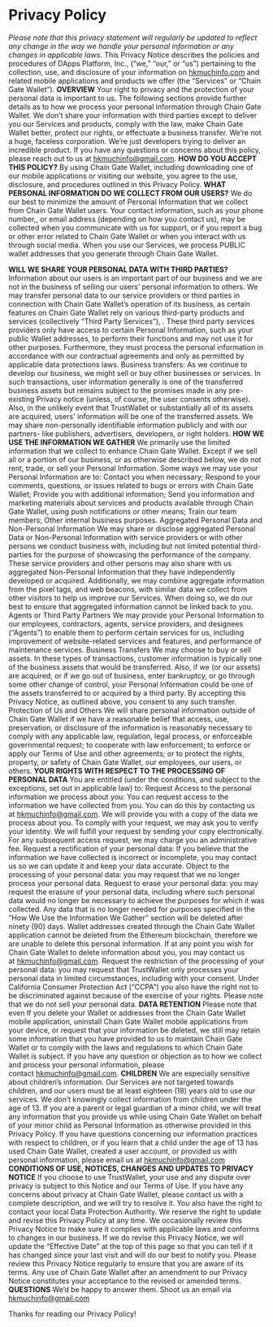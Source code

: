 # Privacy Policy



*Please note that this privacy statement will regularly be updated to reflect any change in the way we handle your personal information or any changes in applicable laws.*
This Privacy Notice describes the policies and procedures of DApps Platform, Inc., (“we,” “our,” or “us”) pertaining to the collection, use, and disclosure of your information on [hkmuchinfo.com](https://trustwallet.com/hkmuchinfo.com) and related mobile applications and products we offer (the “Services” or “Chain Gate Wallet”).
**OVERVIEW**
Your right to privacy and the protection of your personal data is important to us. The following sections provide further details as to how we process your personal information through Chain Gate Wallet. We don’t share your information with third parties except to deliver you our Services and products, comply with the law, make Chain Gate Wallet better, protect our rights, or effectuate a business transfer. We’re not a huge, faceless corporation. We’re just developers trying to deliver an incredible product. If you have any questions or concerns about this policy, please reach out to us at hkmuchinfo@gmail.com.
**HOW DO YOU ACCEPT THIS POLICY?**
By using Chain Gate Wallet, including downloading one of our mobile applications or visiting our website, you agree to the use, disclosure, and procedures outlined in this Privacy Policy.
**WHAT PERSONAL INFORMATION DO WE COLLECT FROM OUR USERS?**
We do our best to minimize the amount of Personal Information that we collect from Chain Gate Wallet users. Your contact information, such as your phone number,, or email address (depending on how you contact us), may be collected when you communicate with us for support, or if you report a bug or other error related to Chain Gate Wallet or when you interact with us through social media. When you use our Services, we process PUBLIC wallet addresses that you generate through Chain Gate Wallet.

**WILL WE SHARE YOUR PERSONAL DATA WITH THIRD PARTIES?**
Information about our users is an important part of our business and we are not in the business of selling our users’ personal information to others. We may transfer personal data to our service providers or third parties in connection with Chain Gate Wallet’s operation of its business, as certain features on Chain Gate Wallet rely on various third-party products and services (collectively “Third Party Services”), . These third party services providers only have access to certain Personal Information, such as your public Wallet addresses, to perform their functions and may not use it for other purposes. Furthermore, they must process the personal information in accordance with our contractual agreements and only as permitted by applicable data protections laws. Business transfers: As we continue to develop our business, we might sell or buy other businesses or services. In such transactions, user information generally is one of the transferred business assets but remains subject to the promises made in any pre-existing Privacy notice (unless, of course, the user consents otherwise). Also, in the unlikely event that TrustWallet or substantially all of its assets are acquired, users' information will be one of the transferred assets. We may share non-personally identifiable information publicly and with our partners- like publishers, advertisers, developers, or right holders.
**HOW WE USE THE INFORMATION WE GATHER**
We primarily use the limited information that we collect to enhance Chain Gate Wallet. Except if we sell all or a portion of our business, or as otherwise described below, we do not rent, trade, or sell your Personal Information. Some ways we may use your Personal Information are to: Contact you when necessary; Respond to your comments, questions, or issues related to bugs or errors with Chain Gate Wallet; Provide you with additional information; Send you information and marketing materials about services and products available through Chain Gate Wallet, using push notifications or other means; Train our team members; Other internal business purposes. Aggregated Personal Data and Non-Personal Information We may share or disclose aggregated Personal Data or Non-Personal Information with service providers or with other persons we conduct business with, including but not limited potential third-parties for the purpose of showcasing the performance of the company. These service providers and other persons may also share with us aggregated Non-Personal Information that they have independently developed or acquired. Additionally, we may combine aggregate information from the pixel tags, and web beacons, with similar data we collect from other visitors to help us improve our Services. When doing so, we do our best to ensure that aggregated information cannot be linked back to you. Agents or Third Party Partners We may provide your Personal Information to our employees, contractors, agents, service providers, and designees (“Agents”) to enable them to perform certain services for us, including improvement of website-related services and features, and performance of maintenance services. Business Transfers We may choose to buy or sell assets. In these types of transactions, customer information is typically one of the business assets that would be transferred. Also, if we (or our assets) are acquired, or if we go out of business, enter bankruptcy, or go through some other change of control, your Personal Information could be one of the assets transferred to or acquired by a third party. By accepting this Privacy Notice, as outlined above, you consent to any such transfer. Protection of Us and Others We will share personal information outside of Chain Gate Wallet if we have a reasonable belief that access, use, preservation, or disclosure of the information is reasonably necessary to comply with any applicable law, regulation, legal process, or enforceable governmental request; to cooperate with law enforcement; to enforce or apply our Terms of Use and other agreements; or to protect the rights, property, or safety of Chain Gate Wallet, our employees, our users, or others.
**YOUR RIGHTS WITH RESPECT TO THE PROCESSING OF PERSONAL DATA**
You are entitled (under the conditions, and subject to the exceptions, set out in applicable law) to: Request Access to the personal information we process about you: You can request access to the information we have collected from you. You can do this by contacting us at hkmuchinfo@gmail.com. We will provide you with a copy of the data we process about you. To comply with your request, we may ask you to verify your identity. We will fulfill your request by sending your copy electronically. For any subsequent access request, we may charge you an administrative fee. Request a rectification of your personal data: If you believe that the information we have collected is incorrect or incomplete, you may contact us so we can update it and keep your data accurate. Object to the processing of your personal data: you may request that we no longer process your personal data. Request to erase your personal data: you may request the erasure of your personal data, including where such personal data would no longer be necessary to achieve the purposes for which it was collected. Any data that is no longer needed for purposes specified in the “How We Use the Information We Gather” section will be deleted after ninety (90) days. Wallet addresses created through the Chain Gate Wallet application cannot be deleted from the Ethereum blockchain, therefore we are unable to delete this personal information. If at any point you wish for Chain Gate Wallet to delete information about you, you may contact us at hkmuchinfo@gmail.com. Request the restriction of the processing of your personal data: you may request that TrustWallet only processes your personal data in limited circumstances, including with your consent. Under California Consumer Protection Act (“CCPA”) you also have the right not to be discriminated against because of the exercise of your rights. Please note that we do not sell your personal data.
**DATA RETENTION**
Please note that even If you delete your Wallet or addresses from the Chain Gate Wallet mobile application, uninstall Chain Gate Wallet mobile applications from your device, or request that your information be deleted, we still may retain some information that you have provided to us to maintain Chain Gate Wallet or to comply with the laws and regulations to which Chain Gate Wallet is subject. If you have any question or objection as to how we collect and process your personal information, please contact hkmuchinfo@gmail.com.
**CHILDREN**
We are especially sensitive about children’s information. Our Services are not targeted towards children, and our users must be at least eighteen (18) years old to use our services. We don’t knowingly collect information from children under the age of 13. If you are a parent or legal guardian of a minor child, we will treat any information that you provide us while using Chain Gate Wallet on behalf of your minor child as Personal Information as otherwise provided in this Privacy Policy. If you have questions concerning our information practices with respect to children, or if you learn that a child under the age of 13 has used Chain Gate Wallet, created a user account, or provided us with personal information, please email us at hkmuchinfo@gmail.com
**CONDITIONS OF USE, NOTICES, CHANGES AND UPDATES TO PRIVACY NOTICE**
If you choose to use TrustWallet, your use and any dispute over privacy is subject to this Notice and our Terms of Use. If you have any concerns about privacy at Chain Gate Wallet, please contact us with a complete description, and we will try to resolve it. You also have the right to contact your local Data Protection Authority. We reserve the right to update and revise this Privacy Policy at any time. We occasionally review this Privacy Notice to make sure it complies with applicable laws and conforms to changes in our business. If we do revise this Privacy Notice, we will update the “Effective Date” at the top of this page so that you can tell if it has changed since your last visit and will do our best to notify you. Please review this Privacy Notice regularly to ensure that you are aware of its terms. Any use of Chain Gate Wallet after an amendment to our Privacy Notice constitutes your acceptance to the revised or amended terms.
**QUESTIONS**
We’d be happy to answer them. Shoot us an email via hkmuchinfo@gmail.com

Thanks for reading our Privacy Policy!
